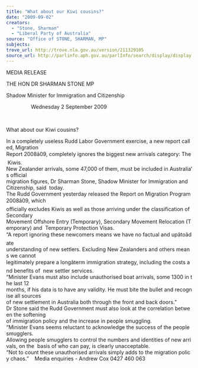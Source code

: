 ```yaml
---
title: "What about our Kiwi cousins?"
date: "2009-09-02"
creators:
  - "Stone, Sharman"
  - "Liberal Party of Australia"
source: "Office of STONE, SHARMAN, MP"
subjects:
trove_url: http://trove.nla.gov.au/version/211329105
source_url: http://parlinfo.aph.gov.au/parlInfo/search/display/display.w3p;query=Id%3A%22media/pressrel/2RLU6%22
---
```


 

 MEDIA RELEASE 

 

 THE HON DR SHARMAN STONE MP   

 Shadow Minister for Immigration and Citizenship   

                  Wednesday 2 September 2009 

  

 What about our Kiwi cousins?   

 In a completely useless Rudd Labor Government exercise, a new report called, Migration  Report 2008â09, completely ignores the biggest new arrivals category: The Kiwis.    New Zealander arrivals, some 47,000 of them, must be included in Australia’s official  migration figures, Dr Sharman Stone, Shadow Minister for Immigration and Citizenship, said  today.     The Rudd Government yesterday released the Report on Migration Program 2008â09, which  officially excludes Kiwis as well as those arriving under the classification of Secondary  Movement Offshore Entry (Temporary), Secondary Movement Relocation (Temporary) and  Temporary Protection Visas.    “A report ignoring these newcomers means we have no factual and upâtoâdate  understanding of new settlers. Excluding New Zealanders and others means we cannot  legitimately prepare a longâterm immigration strategy, including the costs and benefits of  new settler services.     “Minister Evans must also include unauthorised boat arrivals, some 1300 in the last 12  months, if his data is to have any validity. He must bite the bullet and recognise all sources  of new settlement in Australia both through the front and back doors.”    Dr Stone said the Rudd Government must also look at the correlation between the softening  of immigration policy and the increase in people smuggling.    “Minister Evans seems reluctant to acknowledge the success of the people smugglers.   Allowing people smugglers to control the numbers and identities of new arrivals, on the  basis of who can pay, is clearly unacceptable.    “Not to count these unauthorised arrivals simply adds to the migration policy chaos.”    Media enquiries - Andrew Cox 0427 460 063  

  


